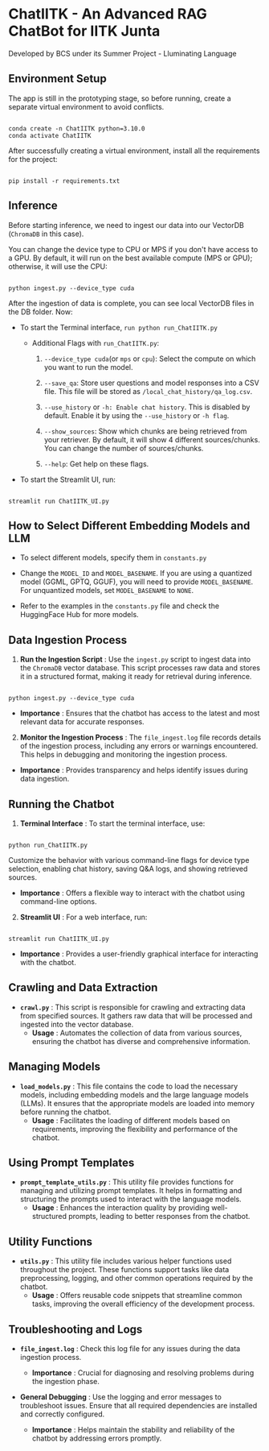 # ChatIITK - An Advanced RAG ChatBot for IITK Junta 

Developed by BCS under its Summer Project - Lluminating Language

## Environment Setup 

The app is still in the prototyping stage, so before running, create a separate virtual environment to avoid conflicts.


```

conda create -n ChatIITK python=3.10.0
conda activate ChatIITK
```

After successfully creating a virtual environment, install all the requirements for the project:

```

pip install -r requirements.txt
```

## Inference 

Before starting inference, we need to ingest our data into our VectorDB (`ChromaDB` in this case).

You can change the device type to CPU or MPS if you don't have access to a GPU. By default, it will run on the best available compute (MPS or GPU); otherwise, it will use the CPU:

```

python ingest.py --device_type cuda
```
After the ingestion of data is complete, you can see local VectorDB files in the DB folder. Now: 
- To start the Terminal interface, `run python run_ChatIITK.py` 
  - Additional Flags with `run_ChatIITK.py`: 
    1. `--device_type cuda`(or `mps` or `cpu`): Select the compute on which you want to run the model.
 
    2. `--save_qa`: Store user questions and model responses into a CSV file. This file will be stored as `/local_chat_history/qa_log.csv`.
 
    3. `--use_history` or `-h: Enable chat history`. This is disabled by default. Enable it by using the `--use_history` or `-h flag`.
 
    4. `--show_sources`: Show which chunks are being retrieved from your retriever. By default, it will show 4 different sources/chunks. You can change the number of sources/chunks.
 
    5. `--help`: Get help on these flags.
 
- To start the Streamlit UI, run:

```

streamlit run ChatIITK_UI.py
```

## How to Select Different Embedding Models and LLM 
 
- To select different models, specify them in `constants.py`
 
- Change the `MODEL_ID` and `MODEL_BASENAME`. If you are using a quantized model (GGML, GPTQ, GGUF), you will need to provide `MODEL_BASENAME`. For unquantized models, set `MODEL_BASENAME` to `NONE`.
 
- Refer to the examples in the `constants.py` file and check the HuggingFace Hub for more models.

## Data Ingestion Process 
 
1. **Run the Ingestion Script** : Use the `ingest.py` script to ingest data into the `ChromaDB` vector database. This script processes raw data and stores it in a structured format, making it ready for retrieval during inference.
```

python ingest.py --device_type cuda
```
 
  - **Importance** : Ensures that the chatbot has access to the latest and most relevant data for accurate responses.
 
2. **Monitor the Ingestion Process** : The `file_ingest.log` file records details of the ingestion process, including any errors or warnings encountered. This helps in debugging and monitoring the ingestion process. 
  - **Importance** : Provides transparency and helps identify issues during data ingestion.

## Running the Chatbot 
 
1. **Terminal Interface** : To start the terminal interface, use:
```

python run_ChatIITK.py
```

Customize the behavior with various command-line flags for device type selection, enabling chat history, saving Q&A logs, and showing retrieved sources.
 
  - **Importance** : Offers a flexible way to interact with the chatbot using command-line options.
 
2. **Streamlit UI** : For a web interface, run:
```

streamlit run ChatIITK_UI.py
```
 
  - **Importance** : Provides a user-friendly graphical interface for interacting with the chatbot.

## Crawling and Data Extraction 
 
- **`crawl.py`** : This script is responsible for crawling and extracting data from specified sources. It gathers raw data that will be processed and ingested into the vector database. 
  - **Usage** : Automates the collection of data from various sources, ensuring the chatbot has diverse and comprehensive information.

## Managing Models 
 
- **`load_models.py`** : This file contains the code to load the necessary models, including embedding models and the large language models (LLMs). It ensures that the appropriate models are loaded into memory before running the chatbot. 
  - **Usage** : Facilitates the loading of different models based on requirements, improving the flexibility and performance of the chatbot.

## Using Prompt Templates 
 
- **`prompt_template_utils.py`** : This utility file provides functions for managing and utilizing prompt templates. It helps in formatting and structuring the prompts used to interact with the language models. 
  - **Usage** : Enhances the interaction quality by providing well-structured prompts, leading to better responses from the chatbot.

## Utility Functions 
 
- **`utils.py`** : This utility file includes various helper functions used throughout the project. These functions support tasks like data preprocessing, logging, and other common operations required by the chatbot. 
  - **Usage** : Offers reusable code snippets that streamline common tasks, improving the overall efficiency of the development process.

## Troubleshooting and Logs 
 
- **`file_ingest.log`** : Check this log file for any issues during the data ingestion process. 
  - **Importance** : Crucial for diagnosing and resolving problems during the ingestion phase.
 
- **General Debugging** : Use the logging and error messages to troubleshoot issues. Ensure that all required dependencies are installed and correctly configured. 
  - **Importance** : Helps maintain the stability and reliability of the chatbot by addressing errors promptly.
